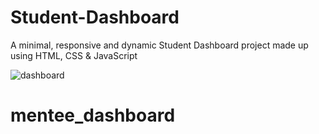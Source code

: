# Student-Dashboard
A minimal, responsive and dynamic Student Dashboard  project made up using HTML, CSS &amp; JavaScript 

![dashboard](https://user-images.githubusercontent.com/63731449/205628267-fdb8f7e9-f8df-42a4-b0f0-ef81c2e1c577.png)
# mentee_dashboard
